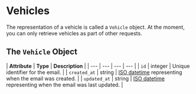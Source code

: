 # Vehicles

The representation of a vehicle is called a `Vehicle` object. At the moment, you can only retrieve vehicles as part of other requests.

## The `Vehicle` Object

| **Attribute** | **Type** | **Description** |
| --- | --- | --- | --- |
| `id` | integer | Unique identifier for the email. |
| `created_at` | string | [ISO datetime](https://en.wikipedia.org/wiki/ISO_8601) representing when the email was created. |
| `updated_at` | string | [ISO datetime](https://en.wikipedia.org/wiki/ISO_8601) representing when the email was last updated. |

